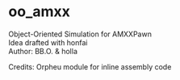 # oo_amxx
Object-Oriented Simulation for AMXXPawn<br>
Idea drafted with honfai<br>
Author: BB.O. & holla

Credits: Orpheu module for inline assembly code
